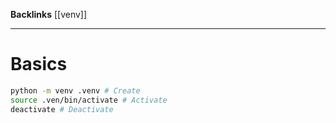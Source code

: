 **Backlinks**
[[venv]]
____
# Basics
```bash
python -m venv .venv # Create
source .ven/bin/activate # Activate
deactivate # Deactivate
```